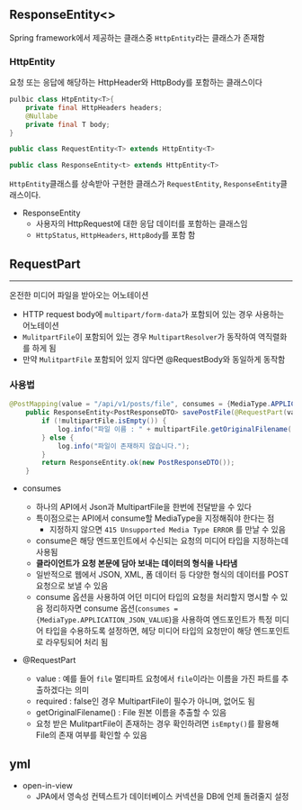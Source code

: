 
## ResponseEntity<>
Spring framework에서 제공하는 클래스중 `HttpEntity`라는 클래스가 존재함
### HttpEntity 
요청 또는 응답에 해당하는 HttpHeader와 HttpBody를 포함하는 클래스이다 
```java
pulbic class HtpEntity<T>{
	private final HttpHeaders headers;
	@Nullabe
	private final T body;
}
```
```java
public class RequestEntity<T> extends HttpEntity<T>

public class ResponseEntity<t> extends HttpEntity<T>
```

`HttpEntity`클래스를 상속받아 구현한 클래스가 `RequestEntity`, `ResponseEntity`클래스이다.<br>
- ResponseEntity
	- 사용자의 HttpRequest에 대한 응답 데이터를 포함하는 클래스임
	- `HttpStatus`, `HttpHeaders`, `HttpBody`를 포함 함



## RequestPart
-----------------------
온전한 미디어 파일을 받아오는 어노테이션 
- HTTP request body에 `multipart/form-data`가 포함되어 있는 경우 사용하는 어노테이션
- `MulitpartFile`이 포함되어 있는 경우 `MultipartResolver`가 동작하여 역직렬화를 하게 됨
- 만약 `MulitpartFile` 포함되어 있지 않다면 @RequestBody와 동일하게 동작함 

### 사용법 
```java
@PostMapping(value = "/api/v1/posts/file", consumes = {MediaType.APPLICATION_JSON_VALUE, MediaType.MULTIPART_FORM_DATA_VALUE})
    public ResponseEntity<PostResponseDTO> savePostFile(@RequestPart(value = "file", required = false) MultipartFile multipartFile) throws IOException {
        if (!multipartFile.isEmpty()) {
            log.info("파일 이름 : " + multipartFile.getOriginalFilename());
        } else {
            log.info("파일이 존재하지 않습니다.");
        }
        return ResponseEntity.ok(new PostResponseDTO());
    }
```

- consumes 
	- 하나의 API에서 Json과 MultipartFile을 한번에 전달받을 수 있다
	- 특이점으로는 API에서 consume할 MediaType을 지정해줘야 한다는 점
		- 지정하지 않으면 `415 Unsupported Media Type ERROR` 를 만날 수 있음
	- consume은 해당 엔드포인트에서 수신되는 요청의 미디어 타입을 지정하는데 사용됨 
	- **클라이언트가 요청 본문에 담아 보내는 데이터의 형식을 나타냄**
	- 일반적으로 웹에서 JSON, XML, 폼 데이터 등 다양한 형식의 데이터를 POST 요청으로 보낼 수 있음 
	- consume 옵션을 사용하여 어던 미디어 타입의 요청을 처리할지 명시할 수 있음
	정리하자면 consume 옵션(`consumes = {MediaType.APPLICATION_JSON_VALUE`)을 사용하여 엔드포인트가 특정 미디어 타입을 수용하도록 설정하면, 헤당 미디어 타입의 요청만이 해당 엔드포인트로 라우팅되어 처리 됨

- @RequestPart
	- value : 예를 들어 `file` 멀티파트 요청에서 `file`이라는 이름을 가진 파트를 추출하겠다는 의미 
	- required : false인 경우 MultipartFile이 필수가 아니며, 없어도 됨
	- getOriginalFilename() : File 원본 이름을 추출할 수 있음
	- 요청 받은 MulitpartFile이 존재하는 경우 확인하려면 `isEmpty()`를 활용해 File의 존재 여부를 확인할 수 있음

## yml 
- open-in-view
	- JPA에서 영속성 컨텍스트가 데이터베이스 커넥션을 DB에 언제 돌려줄지 설정